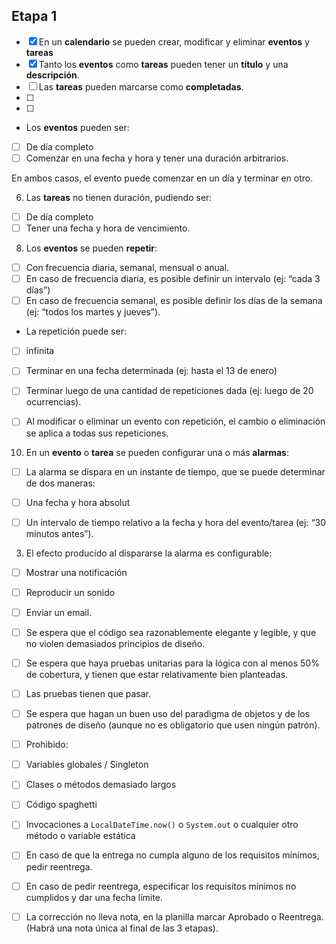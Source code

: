 ## Etapa 1
- [x] En un **calendario** se pueden crear, modificar y eliminar **************eventos************** y **************tareas**************
- [x] Tanto los **eventos** como **tareas** pueden tener un **título** y una **descripción**.
- [ ] Las **tareas** pueden marcarse como **completadas**.
- [ ] 
- [ ] 
- Los **eventos** pueden ser:
- [ ] De día completo
- [ ] Comenzar en una fecha y hora y tener una duración arbitrarios.

En ambos casos, el evento puede comenzar en un día y terminar en otro.

6.  Las **tareas** no tienen duración, pudiendo ser:

- [ ] De día completo
- [ ] Tener una fecha y hora de vencimiento.

8.  Los **eventos** se pueden **repetir**:

- [ ] Con frecuencia diaria, semanal, mensual o anual.
- [ ] En caso de frecuencia diaria, es posible definir un intervalo (ej: “cada 3 días”)
- [ ] En caso de frecuencia semanal, es posible definir los días de la semana (ej: “todos los martes y jueves”).
- La repetición puede ser:

- [ ] infinita
- [ ] Terminar en una fecha determinada (ej: hasta el 13 de enero)
- [ ] Terminar luego de una cantidad de repeticiones dada (ej: luego de 20 ocurrencias).

- [ ] Al modificar o eliminar un evento con repetición, el cambio o eliminación se aplica a todas sus repeticiones.

10.  En un **evento** o **tarea** se pueden configurar una o más **alarmas**:

- [ ] La alarma se dispara en un instante de tiempo, que se puede determinar de dos maneras:

- [ ] Una fecha y hora absolut
- [ ] Un intervalo de tiempo relativo a la fecha y hora del evento/tarea (ej: “30 minutos antes”).

3.  El efecto producido al dispararse la alarma es configurable:

- [ ] Mostrar una notificación
- [ ]  Reproducir un sonido
- [ ] Enviar un email.



- [ ]   Se espera que el código sea razonablemente elegante y legible, y que no violen demasiados principios de diseño.
- [ ]   Se espera que haya pruebas unitarias para la lógica con al menos 50% de cobertura, y tienen que estar relativamente bien planteadas.
- [ ]   Las pruebas tienen que pasar.
- [ ]   Se espera que hagan un buen uso del paradigma de objetos y de los patrones de diseño (aunque no es obligatorio que usen ningún patrón).
- [ ]   Prohibido:

- [ ]   Variables globales / Singleton
- [ ]   Clases o métodos demasiado largos
- [ ]   Código spaghetti
- [ ]   Invocaciones a `LocalDateTime.now()` o `System.out` o cualquier otro método o variable estática

- [ ]   En caso de que la entrega no cumpla alguno de los requisitos mínimos, pedir reentrega.
- [ ]   En caso de pedir reentrega, especificar los requisitos mínimos no cumplidos y dar una fecha límite.
- [ ]   La corrección no lleva nota, en la planilla marcar Aprobado o Reentrega. (Habrá una nota única al final de las 3 etapas).